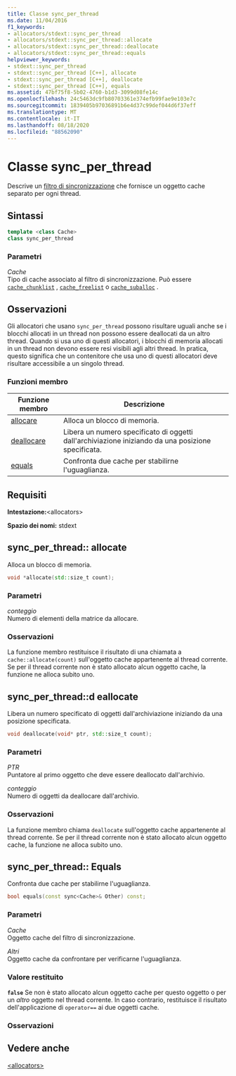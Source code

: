 ```yaml
---
title: Classe sync_per_thread
ms.date: 11/04/2016
f1_keywords:
- allocators/stdext::sync_per_thread
- allocators/stdext::sync_per_thread::allocate
- allocators/stdext::sync_per_thread::deallocate
- allocators/stdext::sync_per_thread::equals
helpviewer_keywords:
- stdext::sync_per_thread
- stdext::sync_per_thread [C++], allocate
- stdext::sync_per_thread [C++], deallocate
- stdext::sync_per_thread [C++], equals
ms.assetid: 47bf75f8-5b02-4760-b1d3-3099d08fe14c
ms.openlocfilehash: 24c5463dc9fb80703361e374efb99fae9e103e7c
ms.sourcegitcommit: 1839405b97036891b6e4d37c99def044d6f37eff
ms.translationtype: MT
ms.contentlocale: it-IT
ms.lasthandoff: 08/18/2020
ms.locfileid: "88562090"
---
```

# <a name="sync_per_thread-class"></a>Classe sync_per_thread

Descrive un [filtro di sincronizzazione](../standard-library/allocators-header.md) che fornisce un oggetto cache separato per ogni thread.

## <a name="syntax"></a>Sintassi

```cpp
template <class Cache>
class sync_per_thread
```

### <a name="parameters"></a>Parametri

*Cache*\
Tipo di cache associato al filtro di sincronizzazione. Può essere [`cache_chunklist`](../standard-library/cache-chunklist-class.md) , [`cache_freelist`](../standard-library/cache-freelist-class.md) o [`cache_suballoc`](../standard-library/cache-suballoc-class.md) .

## <a name="remarks"></a>Osservazioni

Gli allocatori che usano `sync_per_thread` possono risultare uguali anche se i blocchi allocati in un thread non possono essere deallocati da un altro thread. Quando si usa uno di questi allocatori, i blocchi di memoria allocati in un thread non devono essere resi visibili agli altri thread. In pratica, questo significa che un contenitore che usa uno di questi allocatori deve risultare accessibile a un singolo thread.

### <a name="member-functions"></a>Funzioni membro

|Funzione membro|Descrizione|
|-|-|
|[allocare](#allocate)|Alloca un blocco di memoria.|
|[deallocare](#deallocate)|Libera un numero specificato di oggetti dall'archiviazione iniziando da una posizione specificata.|
|[equals](#equals)|Confronta due cache per stabilirne l'uguaglianza.|

## <a name="requirements"></a>Requisiti

**Intestazione:**\<allocators>

**Spazio dei nomi:** stdext

## <a name="sync_per_threadallocate"></a><a name="allocate"></a> sync_per_thread:: allocate

Alloca un blocco di memoria.

```cpp
void *allocate(std::size_t count);
```

### <a name="parameters"></a>Parametri

*conteggio*\
Numero di elementi della matrice da allocare.

### <a name="remarks"></a>Osservazioni

La funzione membro restituisce il risultato di una chiamata a `cache::allocate(count)` sull'oggetto cache appartenente al thread corrente. Se per il thread corrente non è stato allocato alcun oggetto cache, la funzione ne alloca subito uno.

## <a name="sync_per_threaddeallocate"></a><a name="deallocate"></a> sync_per_thread::d eallocate

Libera un numero specificato di oggetti dall'archiviazione iniziando da una posizione specificata.

```cpp
void deallocate(void* ptr, std::size_t count);
```

### <a name="parameters"></a>Parametri

*PTR*\
Puntatore al primo oggetto che deve essere deallocato dall'archivio.

*conteggio*\
Numero di oggetti da deallocare dall'archivio.

### <a name="remarks"></a>Osservazioni

La funzione membro chiama `deallocate` sull'oggetto cache appartenente al thread corrente. Se per il thread corrente non è stato allocato alcun oggetto cache, la funzione ne alloca subito uno.

## <a name="sync_per_threadequals"></a><a name="equals"></a> sync_per_thread:: Equals

Confronta due cache per stabilirne l'uguaglianza.

```cpp
bool equals(const sync<Cache>& Other) const;
```

### <a name="parameters"></a>Parametri

*Cache*\
Oggetto cache del filtro di sincronizzazione.

*Altri*\
Oggetto cache da confrontare per verificarne l'uguaglianza.

### <a name="return-value"></a>Valore restituito

**`false`** Se non è stato allocato alcun oggetto cache per questo oggetto o per un *altro* oggetto nel thread corrente. In caso contrario, restituisce il risultato dell'applicazione di `operator==` ai due oggetti cache.

### <a name="remarks"></a>Osservazioni

## <a name="see-also"></a>Vedere anche

[\<allocators>](../standard-library/allocators-header.md)
